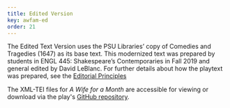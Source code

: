 ```yaml
---
title: Edited Version
key: awfam-ed
order: 21
---
```


<p>The Edited Text Version uses the PSU Libraries’ copy of Comedies and Tragedies (1647) as its base text. This modernized text was prepared by students in ENGL 445: Shakespeare’s Contemporaries in Fall 2019 and general edited by David LeBlanc. For further details about how the playtext was prepared, see the <a href="/content/editorial-principles-tsv/">Editorial Principles</a></p>
<p>The XML-TEI files for <i>A Wife for a Month</i> are accessible for viewing or download via the play's <a href="https://github.com/psu-libraries/dbfp-awfam/tree/main/src/files">GitHub repository</a>.
